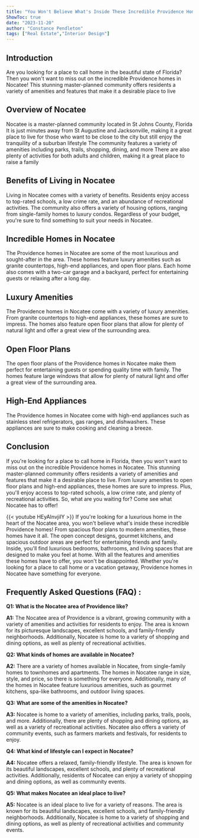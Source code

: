 ```yaml
---
title: "You Won't Believe What's Inside These Incredible Providence Homes in Nocatee!"
ShowToc: true 
date: "2023-11-20"
author: "Constance Pendleton" 
tags: ["Real Estate","Interior Design"]
---
```

## Introduction
Are you looking for a place to call home in the beautiful state of Florida? Then you won't want to miss out on the incredible Providence homes in Nocatee! This stunning master-planned community offers residents a variety of amenities and features that make it a desirable place to live

## Overview of Nocatee
Nocatee is a master-planned community located in St Johns County, Florida It is just minutes away from St Augustine and Jacksonville, making it a great place to live for those who want to be close to the city but still enjoy the tranquility of a suburban lifestyle The community features a variety of amenities including parks, trails, shopping, dining, and more There are also plenty of activities for both adults and children, making it a great place to raise a family

## Benefits of Living in Nocatee
Living in Nocatee comes with a variety of benefits. Residents enjoy access to top-rated schools, a low crime rate, and an abundance of recreational activities. The community also offers a variety of housing options, ranging from single-family homes to luxury condos. Regardless of your budget, you're sure to find something to suit your needs in Nocatee. 

## Incredible Homes in Nocatee
The Providence homes in Nocatee are some of the most luxurious and sought-after in the area. These homes feature luxury amenities such as granite countertops, high-end appliances, and open floor plans. Each home also comes with a two-car garage and a backyard, perfect for entertaining guests or relaxing after a long day. 

## Luxury Amenities
The Providence homes in Nocatee come with a variety of luxury amenities. From granite countertops to high-end appliances, these homes are sure to impress. The homes also feature open floor plans that allow for plenty of natural light and offer a great view of the surrounding area.

## Open Floor Plans
The open floor plans of the Providence homes in Nocatee make them perfect for entertaining guests or spending quality time with family. The homes feature large windows that allow for plenty of natural light and offer a great view of the surrounding area. 

## High-End Appliances
The Providence homes in Nocatee come with high-end appliances such as stainless steel refrigerators, gas ranges, and dishwashers. These appliances are sure to make cooking and cleaning a breeze. 

## Conclusion
If you're looking for a place to call home in Florida, then you won't want to miss out on the incredible Providence homes in Nocatee. This stunning master-planned community offers residents a variety of amenities and features that make it a desirable place to live. From luxury amenities to open floor plans and high-end appliances, these homes are sure to impress. Plus, you'll enjoy access to top-rated schools, a low crime rate, and plenty of recreational activities. So, what are you waiting for? Come see what Nocatee has to offer!

{{< youtube HEyAInvjiIY >}} 
If you're looking for a luxurious home in the heart of the Nocatee area, you won't believe what's inside these incredible Providence homes! From spacious floor plans to modern amenities, these homes have it all. The open concept designs, gourmet kitchens, and spacious outdoor areas are perfect for entertaining friends and family. Inside, you'll find luxurious bedrooms, bathrooms, and living spaces that are designed to make you feel at home. With all the features and amenities these homes have to offer, you won't be disappointed. Whether you're looking for a place to call home or a vacation getaway, Providence homes in Nocatee have something for everyone.

## Frequently Asked Questions (FAQ) :
**Q1: What is the Nocatee area of Providence like?**

**A1:** The Nocatee area of Providence is a vibrant, growing community with a variety of amenities and activities for residents to enjoy. The area is known for its picturesque landscapes, excellent schools, and family-friendly neighborhoods. Additionally, Nocatee is home to a variety of shopping and dining options, as well as plenty of recreational activities.

**Q2: What kinds of homes are available in Nocatee?**

**A2:** There are a variety of homes available in Nocatee, from single-family homes to townhomes and apartments. The homes in Nocatee range in size, style, and price, so there is something for everyone. Additionally, many of the homes in Nocatee feature luxurious amenities, such as gourmet kitchens, spa-like bathrooms, and outdoor living spaces. 

**Q3: What are some of the amenities in Nocatee?**

**A3:** Nocatee is home to a variety of amenities, including parks, trails, pools, and more. Additionally, there are plenty of shopping and dining options, as well as a variety of recreational activities. Nocatee also offers a variety of community events, such as farmers markets and festivals, for residents to enjoy. 

**Q4: What kind of lifestyle can I expect in Nocatee?**

**A4:** Nocatee offers a relaxed, family-friendly lifestyle. The area is known for its beautiful landscapes, excellent schools, and plenty of recreational activities. Additionally, residents of Nocatee can enjoy a variety of shopping and dining options, as well as community events. 

**Q5: What makes Nocatee an ideal place to live?**

**A5:** Nocatee is an ideal place to live for a variety of reasons. The area is known for its beautiful landscapes, excellent schools, and family-friendly neighborhoods. Additionally, Nocatee is home to a variety of shopping and dining options, as well as plenty of recreational activities and community events.



